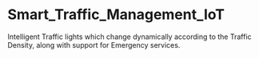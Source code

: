 # Smart_Traffic_Management_IoT
Intelligent Traffic lights which change dynamically according to the Traffic Density, along with support for Emergency services.
